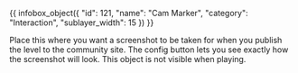 {{ infobox_object({
	"id": 121,
	"name": "Cam Marker",
	"category": "Interaction",
	"sublayer_width": 15
}) }}

Place this where you want a screenshot to be taken for when you publish the level to the community site. The config button lets you see exactly how the screenshot will look. This object is not visible when playing.
